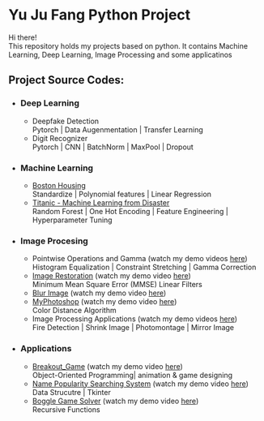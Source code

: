 # Yu Ju Fang Python Project

Hi there!\
This repository holds my projects based on python. It contains Machine Learning, Deep Learning, Image Processing and some applicatinos 

## Project Source Codes:
* ### Deep Learning
  * Deepfake Detection\
    Pytorch | Data Augenmentation | Transfer Learning
  * Digit Recognizer\
    Pytorch | CNN | BatchNorm | MaxPool | Dropout
* ### Machine Learning
  * [Boston Housing ](Machine_Learning/Boston_Housing/boston_housing_competition.py)\
    Standardize | Polynomial features | Linear Regression
  * [Titanic - Machine Learning from Disaster](Machine_Learning/Titanic_surviving/titanic_github.py)\
    Random Forest | One Hot Encoding | Feature Engineering | Hyperparameter Tuning
* ### Image Procesing 
  * Pointwise Operations and Gamma (watch my demo videos [here](https://drive.google.com/drive/folders/1wXpMm7RmC0z7uFzH82bQAjTk10EHiciC?usp=sharing))\
    Histogram Equalization | Constraint Stretching | Gamma Correction
  * [Image Restoration](Image_Processing/Image_Resotration/Image_Restoration.py) (watch my demo video [here](https://drive.google.com/file/d/1fltMJP6tFN2Sz_TCuBAKwHf_SVspdswA/view?usp=sharing))\
    Minimum Mean Square Error (MMSE) Linear Filters
  * [Blur Image](Image_Processing/Blur_image/blur.py) (watch my demo video [here](https://drive.google.com/file/d/1LmdoX1ZgMYfPbnY9e_Pfs9c99HoMuP0w/view?usp=sharing))
  * [MyPhotoshop](Image_Processing/MyPhotoshop/MyPhotoshop.py) (watch my demo video [here](https://drive.google.com/file/d/1TBoOga6R3gifIcgSv3gfR454P_ugc-za/view?usp=sharing))\
    Color Distance Algorithm
  * Image Processing Applications (watch my demo videos [here](https://drive.google.com/drive/folders/1sflZrRbBfJ3O9hjaAF3bjaTqeJnWPE3n?usp=sharing))\
    Fire Detection | Shrink Image | Photomontage | Mirror Image 
* ### Applications
  * [Breakout_Game](Applications/Breakout_game/breakout.py) (watch my demo video [here](https://drive.google.com/file/d/1Ej5yWa62DE9ItMnI4mwxOW8IjC1IFnni/view?usp=sharing))\
    Object-Oriented Programming| animation & game designing
  * [Name Popularity Searching System]() (watch my demo video [here](https://drive.google.com/file/d/1P8nYnClraNfHXDeXxAwf59B3fniKoKIg/view?usp=sharing))\
    Data Strucutre | Tkinter
  * [Boggle Game Solver](Applications/Boggle_game_solver/boggle.py) (watch my demo video [here](https://drive.google.com/file/d/1y3Mi3RNpH-a5lXaZVvDFWRkMl6iIQafA/view?usp=sharing))\
    Recursive Functions

